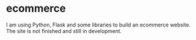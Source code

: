 # ecommerce
I am using Python, Flask and some libraries to build an ecommerce website.
The site is not finished and still in development.
